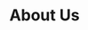 ---
title: "About Us"
heading : "WE ARE TRAVIS HIGH SCHOOL HABITAT FOR HUMANITY"
description : "Located at Richmond, TX, we are the Habitat For Humanity club as Travis High School. We do a variety of activities aimed towards assisting the needy, helping the environment, and making the world a better place."
---